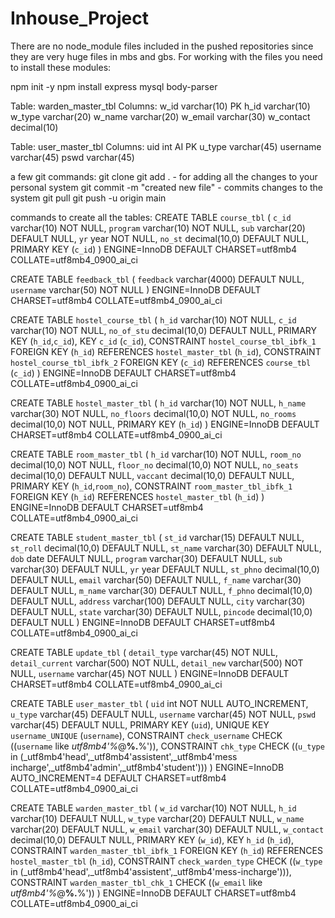 # Inhouse_Project
There are no node_module files included in the pushed repositories since they are very huge files in mbs and gbs.
For working with the files you need to install these modules:

npm init -y
npm install express mysql body-parser

Table: warden_master_tbl
Columns:
w_id varchar(10) PK 
h_id varchar(10) 
w_type varchar(20) 
w_name varchar(20) 
w_email varchar(30) 
w_contact decimal(10)

Table: user_master_tbl
Columns:
uid int AI PK 
u_type varchar(45) 
username varchar(45) 
pswd varchar(45)

a few git commands:
git clone <link of the code>
git add . - for adding all the changes to your personal system
git commit -m "created new file" - commits changes to the system 
git pull 
git push -u origin main

commands to create all the tables:
CREATE TABLE `course_tbl` (
  `c_id` varchar(10) NOT NULL,
  `program` varchar(10) NOT NULL,
  `sub` varchar(20) DEFAULT NULL,
  `yr` year NOT NULL,
  `no_st` decimal(10,0) DEFAULT NULL,
  PRIMARY KEY (`c_id`)
) ENGINE=InnoDB DEFAULT CHARSET=utf8mb4 COLLATE=utf8mb4_0900_ai_ci

CREATE TABLE `feedback_tbl` (
  `feedback` varchar(4000) DEFAULT NULL,
  `username` varchar(50) NOT NULL
) ENGINE=InnoDB DEFAULT CHARSET=utf8mb4 COLLATE=utf8mb4_0900_ai_ci

CREATE TABLE `hostel_course_tbl` (
  `h_id` varchar(10) NOT NULL,
  `c_id` varchar(10) NOT NULL,
  `no_of_stu` decimal(10,0) DEFAULT NULL,
  PRIMARY KEY (`h_id`,`c_id`),
  KEY `c_id` (`c_id`),
  CONSTRAINT `hostel_course_tbl_ibfk_1` FOREIGN KEY (`h_id`) REFERENCES `hostel_master_tbl` (`h_id`),
  CONSTRAINT `hostel_course_tbl_ibfk_2` FOREIGN KEY (`c_id`) REFERENCES `course_tbl` (`c_id`)
) ENGINE=InnoDB DEFAULT CHARSET=utf8mb4 COLLATE=utf8mb4_0900_ai_ci

CREATE TABLE `hostel_master_tbl` (
  `h_id` varchar(10) NOT NULL,
  `h_name` varchar(30) NOT NULL,
  `no_floors` decimal(10,0) NOT NULL,
  `no_rooms` decimal(10,0) NOT NULL,
  PRIMARY KEY (`h_id`)
) ENGINE=InnoDB DEFAULT CHARSET=utf8mb4 COLLATE=utf8mb4_0900_ai_ci


CREATE TABLE `room_master_tbl` (
  `h_id` varchar(10) NOT NULL,
  `room_no` decimal(10,0) NOT NULL,
  `floor_no` decimal(10,0) NOT NULL,
  `no_seats` decimal(10,0) DEFAULT NULL,
  `vaccant` decimal(10,0) DEFAULT NULL,
  PRIMARY KEY (`h_id`,`room_no`),
  CONSTRAINT `room_master_tbl_ibfk_1` FOREIGN KEY (`h_id`) REFERENCES `hostel_master_tbl` (`h_id`)
) ENGINE=InnoDB DEFAULT CHARSET=utf8mb4 COLLATE=utf8mb4_0900_ai_ci

CREATE TABLE `student_master_tbl` (
  `st_id` varchar(15) DEFAULT NULL,
  `st_roll` decimal(10,0) DEFAULT NULL,
  `st_name` varchar(30) DEFAULT NULL,
  `dob` date DEFAULT NULL,
  `program` varchar(30) DEFAULT NULL,
  `sub` varchar(30) DEFAULT NULL,
  `yr` year DEFAULT NULL,
  `st_phno` decimal(10,0) DEFAULT NULL,
  `email` varchar(50) DEFAULT NULL,
  `f_name` varchar(30) DEFAULT NULL,
  `m_name` varchar(30) DEFAULT NULL,
  `f_phno` decimal(10,0) DEFAULT NULL,
  `address` varchar(100) DEFAULT NULL,
  `city` varchar(30) DEFAULT NULL,
  `state` varchar(30) DEFAULT NULL,
  `pincode` decimal(10,0) DEFAULT NULL
) ENGINE=InnoDB DEFAULT CHARSET=utf8mb4 COLLATE=utf8mb4_0900_ai_ci

CREATE TABLE `update_tbl` (
  `detail_type` varchar(45) NOT NULL,
  `detail_current` varchar(500) NOT NULL,
  `detail_new` varchar(500) NOT NULL,
  `username` varchar(45) NOT NULL
) ENGINE=InnoDB DEFAULT CHARSET=utf8mb4 COLLATE=utf8mb4_0900_ai_ci

CREATE TABLE `user_master_tbl` (
  `uid` int NOT NULL AUTO_INCREMENT,
  `u_type` varchar(45) DEFAULT NULL,
  `username` varchar(45) NOT NULL,
  `pswd` varchar(45) DEFAULT NULL,
  PRIMARY KEY (`uid`),
  UNIQUE KEY `username_UNIQUE` (`username`),
  CONSTRAINT `check_username` CHECK ((`username` like _utf8mb4'%_@__%.__%')),
  CONSTRAINT `chk_type` CHECK ((`u_type` in (_utf8mb4'head',_utf8mb4'assistent',_utf8mb4'mess incharge',_utf8mb4'admin',_utf8mb4'student')))
) ENGINE=InnoDB AUTO_INCREMENT=4 DEFAULT CHARSET=utf8mb4 COLLATE=utf8mb4_0900_ai_ci

CREATE TABLE `warden_master_tbl` (
  `w_id` varchar(10) NOT NULL,
  `h_id` varchar(10) DEFAULT NULL,
  `w_type` varchar(20) DEFAULT NULL,
  `w_name` varchar(20) DEFAULT NULL,
  `w_email` varchar(30) DEFAULT NULL,
  `w_contact` decimal(10,0) DEFAULT NULL,
  PRIMARY KEY (`w_id`),
  KEY `h_id` (`h_id`),
  CONSTRAINT `warden_master_tbl_ibfk_1` FOREIGN KEY (`h_id`) REFERENCES `hostel_master_tbl` (`h_id`),
  CONSTRAINT `check_warden_type` CHECK ((`w_type` in (_utf8mb4'head',_utf8mb4'assistent',_utf8mb4'mess-incharge'))),
  CONSTRAINT `warden_master_tbl_chk_1` CHECK ((`w_email` like _utf8mb4'%_@__%.__%'))
) ENGINE=InnoDB DEFAULT CHARSET=utf8mb4 COLLATE=utf8mb4_0900_ai_ci